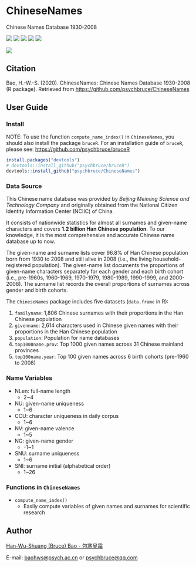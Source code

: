 # ChineseNames

Chinese Names Database 1930-2008

![](https://img.shields.io/badge/R-package-success)
![](https://img.shields.io/badge/Version-0.2.0-success)
![](https://img.shields.io/github/license/psychbruce/ChineseNames?label=License&color=success)
[![](https://img.shields.io/badge/lifecycle-maturing-blue.svg)](https://www.tidyverse.org/lifecycle/#maturing)
[![](https://img.shields.io/github/stars/psychbruce/ChineseNames?style=social)](https://github.com/psychbruce/ChineseNames/stargazers)

[![](https://img.shields.io/badge/Follow%20me%20on-Zhihu-blue)](https://www.zhihu.com/people/psychbruce/ "Personal profile on Zhihu.com")


## Citation
Bao, H.-W.-S. (2020). ChineseNames: Chinese Names Database 1930-2008 (R package). Retrieved from https://github.com/psychbruce/ChineseNames


## User Guide
### Install
NOTE: To use the function `compute_name_index()` in `ChineseNames`, you should also install the package `bruceR`. For an installation guide of `bruceR`, please see: https://github.com/psychbruce/bruceR
```r
install.packages("devtools")
# devtools::install_github("psychbruce/bruceR")
devtools::install_github("psychbruce/ChineseNames")
```


### Data Source
This Chinese name database was provided by *Beijing Meiming Science and Technology Company* and originally obtained from the National Citizen Identity Information Center (NCIIC) of China.

It consists of nationwide statistics for almost all surnames and given-name characters and covers **1.2 billion Han Chinese population**. To our knowledge, it is the most comprehensive and accurate Chinese name database up to now.

The given-name and surname lists cover 96.8% of Han Chinese population born from 1930 to 2008 and still alive in 2008 (i.e., the living household-registered population). The given-name list documents the proportions of given-name characters separately for each gender and each birth cohort (i.e., pre-1960s, 1960-1969, 1970-1979, 1980-1989, 1990-1999, and 2000-2008). The surname list records the overall proportions of surnames across gender and birth cohorts.

The `ChineseNames` package includes five datasets (`data.frame` in R):
1.	`familyname`: 1,806 Chinese surnames with their proportions in the Han Chinese population
2.	`givenname`: 2,614 characters used in Chinese given names with their proportions in the Han Chinese population
3. `population`: Population for name databases
4. `top1000name.prov`: Top 1000 given names across 31 Chinese mainland provinces
5. `top100name.year`: Top 100 given names across 6 birth cohorts (pre-1960 to 2008)


### Name Variables
- NLen: full-name length
  + 2~4
- NU: given-name uniqueness
  + 1~6
- CCU: character uniqueness in daily corpus
  + 1~6
- NV: given-name valence
  + 1~5
- NG: given-name gender
  + -1~1
- SNU: surname uniqueness
  + 1~6
- SNI: surname initial (alphabetical order)
  + 1~26


### Functions in `ChineseNames`
- `compute_name_index()`
  + Easily compute variables of given names and surnames for scientific research


## Author
[Han-Wu-Shuang (Bruce) Bao - 包寒吴霜](https://www.zhihu.com/people/psychbruce/ "Personal profile on Zhihu.com")

E-mail: baohws@psych.ac.cn or psychbruce@qq.com
